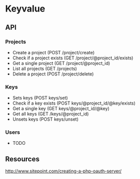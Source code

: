 # Keyvalue

## API

### Projects

 * Create a project (POST /project/create)
 * Check if a project exists (GET /project/@project_id/exists)
 * Get a single project (GET /project/@project_id)
 * List all projects (GET /projects)
 * Delete a project (POST /project/delete)

### Keys

 * Sets keys (POST keys/set)
 * Check if a key exists (POST keys/@project_id/@key/exists)
 * Get a single key (GET keys/@project_id/@key)
 * Get all keys (GET /keys/@project_id)
 * Unsets keys (POST keys/unset)

### Users

 * TODO

## Resources

http://www.sitepoint.com/creating-a-php-oauth-server/
